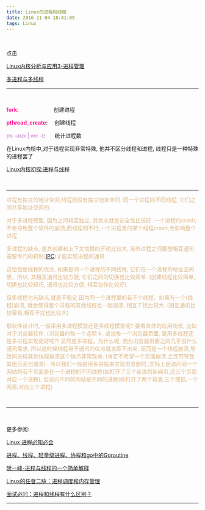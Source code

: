 ```yaml
---
title: Linux的进程和线程
date: 2016-11-04 18:41:09
tags: Linux
---
```



<br>

点击 


[Linux内核分析与应用3-进程管理](https://dashen.tech/2020/05/17/Linux%E5%86%85%E6%A0%B8%E5%88%86%E6%9E%90%E4%B8%8E%E5%BA%94%E7%94%A83-%E8%BF%9B%E7%A8%8B%E7%AE%A1%E7%90%86/)



[多进程与多线程](https://dashen.tech/2020/07/04/%E5%A4%9A%E8%BF%9B%E7%A8%8B%E4%B8%8E%E5%A4%9A%E7%BA%BF%E7%A8%8B/)


---


<br>

<font color="#FF1493">**fork**</font>: &emsp;&emsp;&nbsp;&emsp;&emsp;&emsp;&emsp;创建进程


<font color="#FF1493">**pthread_create**</font>: &emsp;创建线程


<font color="#DDA0DD">**ps -aux | wc -l**</font>: &emsp;&nbsp;&nbsp;统计进程数


在Linux内核中,对于线程实现非常特殊, 他并不区分线程和进程, 线程只是一种特殊的进程罢了

[Linux内核初探:进程与线程](https://juejin.im/post/6844904003508109326)

<br>



---


<font color="#DEB887">

进程有独立的地址空间,线程则没有独立地址空间. 同一个进程的不同线程, 它们之间共享地址空间的.

对于多进程模型, 因为之间相互独立, 其优点就是安全性比较好. 一个进程的crash, 不会导致整个软件的崩溃;而线程则不行,一个进程里的某个线程crash,会影响整个进程.

多进程的缺点, 是其创建和上下文切换的开销比较大, 另外进程之间要想相互通讯需要专门的机制([IPC](https://dashen.tech/2020/06/16/Linux%E8%BF%9B%E7%A8%8B%E9%97%B4%E9%80%9A%E4%BF%A1-IPC-%E7%9A%84%E5%87%A0%E7%A7%8D%E6%96%B9%E5%BC%8F/))才能实现进程间通讯.


这恰恰是线程的优点, 如果是同一个进程的不同线程, 它们在一个进程的地址空间里，所以, 其相互通讯比较方便, 它们之间的切换也比较简单. (创建线程比较简单, 切换也比较轻巧, 通讯也比较方便, 相互协作比较好).

但多线程也有缺点,就是不稳定.因为同一个进程里的若干个线程，如果有一个(线程)崩溃, 就会使得整个进程的其他线程也一起崩溃, 相互干扰比较大. (相互通讯比较容易,相互干扰也比较大)

那软件设计时,一般采用多进程模型还是多线程模型呢? 要看具体的应用场景, 比如对于浏览器软件, (浏览器的每一个选项卡, 或说每一个浏览器页面, 是用多线程还是多进程实现更好呢?) 显然是多进程，为什么呢, 因为浏览器页面之间几乎没什么通讯需求, 所以这时候线程易于通讯的优点就发挥不出来, 反而是一个线程崩溃,导致同进程其他线程崩溃这个缺点非常致命. (肯定不希望一个页面崩溃,会连带导致其他页面也崩溃) . 所以我们一般是用多进程来实现浏览器的 ,实际上是访问同一个网站的若干页面是在一个进程的不同线程(如打开了三个新浪的新闻页,这三个页面对应一个进程), 但访问不同的网站是不同的进程(如打开了两个新浪,三个搜狐,一个网易,对应三个进程)

</font>


<br>


---

<br>

更多参阅:

[Linux 进程必知必会](https://note.youdao.com/web/#/file/recent/note/C9D10B0ED9254311A1F1FFD53CD45063/?search=%E8%BF%9B%E7%A8%8B)


[进程、线程、轻量级进程、协程和go中的Goroutine](https://note.youdao.com/web/#/file/recent/note/3DF4EE32A56A43409D7773793299A6C7/?search=%E8%BF%9B%E7%A8%8B)

[阮一峰-进程与线程的一个简单解释](https://note.youdao.com/web/#/file/recent/note/ABA00D6581324B2DB66A30B389D3B39E/?search=%E8%BF%9B%E7%A8%8B)



[Linux的任督二脉：进程调度和内存管理](https://note.youdao.com/web/#/file/recent/note/51F2B36320D14E29A6B87152778F60C6/?search=%E8%BF%9B%E7%A8%8B)


[面试必问：进程和线程有什么区别？](https://note.youdao.com/web/#/file/recent/note/4BF74D8480904997883FFA417110CD35/?search=%E8%BF%9B%E7%A8%8B)

---


